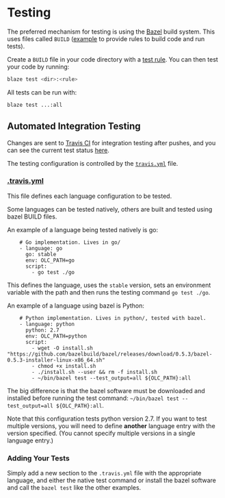 # Testing
The preferred mechanism for testing is using the [Bazel](https://bazel.build/)
build system. This uses files called `BUILD` ([example](https://github.com/google/open-location-code/blob/master/BUILD)
to provide rules to build code and run tests).

Create a `BUILD` file in your code directory with a [test rule](https://bazel.build/versions/master/docs/test-encyclopedia.html).
You can then test your code by running:

```sh
blaze test <dir>:<rule>
```

All tests can be run with:

```sh
blaze test ...:all
```

## Automated Integration Testing
Changes are sent to [Travis CI](https://travis-ci.org)
for integration testing after pushes, and you can see the current test status
[here](https://travis-ci.org/google/open-location-code).

The testing configuration is controlled by the [`travis.yml`](.travis.yml) file.

### [.travis.yml](.travis.yml)
This file defines each language configuration to be tested.

Some languages can be tested natively, others are built and tested using bazel BUILD files.

An example of a language being tested natively is go:

```
    # Go implementation. Lives in go/
    - language: go
      go: stable
      env: OLC_PATH=go
      script:
        - go test ./go
```

This defines the language, uses the `stable` version, sets an environment variable
with the path and then runs the testing command `go test ./go`.

An example of a language using bazel is Python:

```
    # Python implementation. Lives in python/, tested with bazel.
    - language: python
      python: 2.7
      env: OLC_PATH=python
      script:
        - wget -O install.sh "https://github.com/bazelbuild/bazel/releases/download/0.5.3/bazel-0.5.3-installer-linux-x86_64.sh"
        - chmod +x install.sh
        - ./install.sh --user && rm -f install.sh
        - ~/bin/bazel test --test_output=all ${OLC_PATH}:all
```

The big difference is that the bazel software must be downloaded and
installed before running the test command: 
`~/bin/bazel test --test_output=all ${OLC_PATH}:all`.

Note that this configuration tests python version 2.7. If you want to test multiple
versions, you will need to define **another** language entry with the version
specified. (You cannot specify multiple versions in a single language entry.)

### Adding Your Tests

Simply add a new section to the `.travis.yml` file with the appropriate language,
and either the native test command or install the bazel software and call the
`bazel test` like the other examples.
